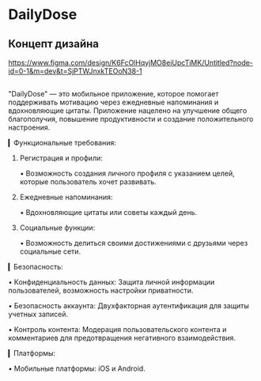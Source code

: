 # DailyDose
## Концепт дизайна
https://www.figma.com/design/K6FcOlHqyjMO8eiUpcTiMK/Untitled?node-id=0-1&m=dev&t=SjPTWJnxkTEOoN38-1
##
"DailyDose" — это мобильное приложение, которое помогает поддерживать мотивацию через ежедневные напоминания и вдохновляющие цитаты. Приложение нацелено на улучшение общего благополучия, повышение продуктивности и создание положительного настроения.

▎Функциональные требования:

1. Регистрация и профили:

   • Возможность создания личного профиля с указанием целей, которые пользователь хочет развивать.

2. Ежедневные напоминания:

   • Вдохновляющие цитаты или советы каждый день.

3. Социальные функции:

   • Возможность делиться своими достижениями с друзьями через социальные сети.

▎Безопасность:

• Конфиденциальность данных: Защита личной информации пользователей, возможность настройки приватности.

• Безопасность аккаунта: Двухфакторная аутентификация для защиты учетных записей.

• Контроль контента: Модерация пользовательского контента и комментариев для предотвращения негативного взаимодействия.

▎Платформы:

• Мобильные платформы: iOS и Android.

